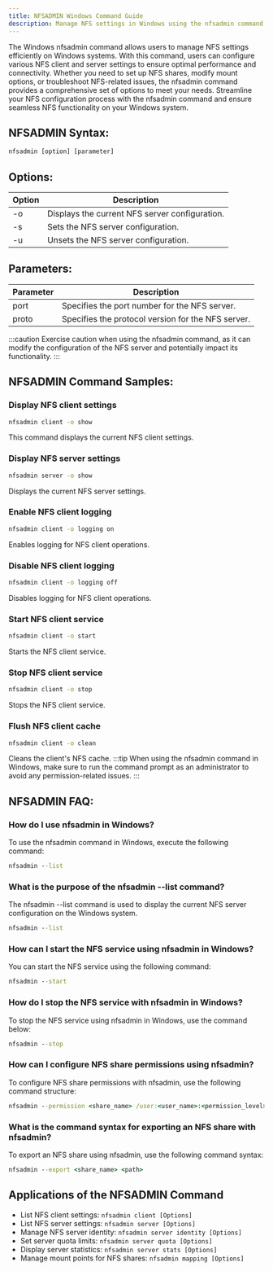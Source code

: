```yaml
---
title: NFSADMIN Windows Command Guide
description: Manage NFS settings in Windows using the nfsadmin command. Learn how to configure NFS client and server settings efficiently.
---
```


The Windows nfsadmin command allows users to manage NFS settings efficiently on Windows systems. With this command, users can configure various NFS client and server settings to ensure optimal performance and connectivity. Whether you need to set up NFS shares, modify mount options, or troubleshoot NFS-related issues, the nfsadmin command provides a comprehensive set of options to meet your needs. Streamline your NFS configuration process with the nfsadmin command and ensure seamless NFS functionality on your Windows system.
## NFSADMIN Syntax:
```cmd
nfsadmin [option] [parameter]
```
## Options:
| Option | Description                   |
|--------|-------------------------------|
| -o     | Displays the current NFS server configuration. |
| -s     | Sets the NFS server configuration.           |
| -u     | Unsets the NFS server configuration.         |

## Parameters:
| Parameter | Description                                       |
|-----------|---------------------------------------------------|
| port      | Specifies the port number for the NFS server.     |
| proto     | Specifies the protocol version for the NFS server.|

:::caution
Exercise caution when using the nfsadmin command, as it can modify the configuration of the NFS server and potentially impact its functionality.
:::
## NFSADMIN Command Samples:
### Display NFS client settings
```cmd
nfsadmin client -o show
```
This command displays the current NFS client settings.

### Display NFS server settings
```cmd
nfsadmin server -o show
```
Displays the current NFS server settings.

### Enable NFS client logging
```cmd
nfsadmin client -o logging on
```
Enables logging for NFS client operations.

### Disable NFS client logging
```cmd
nfsadmin client -o logging off
```
Disables logging for NFS client operations.

### Start NFS client service
```cmd
nfsadmin client -o start
```
Starts the NFS client service.

### Stop NFS client service
```cmd
nfsadmin client -o stop
```
Stops the NFS client service.

### Flush NFS client cache
```cmd
nfsadmin client -o clean
```
Cleans the client's NFS cache.
:::tip
When using the nfsadmin command in Windows, make sure to run the command prompt as an administrator to avoid any permission-related issues.
:::

## NFSADMIN FAQ:
### How do I use nfsadmin in Windows?
To use the nfsadmin command in Windows, execute the following command:
```cmd
nfsadmin --list
```

### What is the purpose of the nfsadmin --list command?
The nfsadmin --list command is used to display the current NFS server configuration on the Windows system.
```cmd
nfsadmin --list
```

### How can I start the NFS service using nfsadmin in Windows?
You can start the NFS service using the following command:
```cmd
nfsadmin --start
```

### How do I stop the NFS service with nfsadmin in Windows?
To stop the NFS service using nfsadmin in Windows, use the command below:
```cmd
nfsadmin --stop
```

### How can I configure NFS share permissions using nfsadmin?
To configure NFS share permissions with nfsadmin, use the following command structure:
```cmd
nfsadmin --permission <share_name> /user:<user_name>:<permission_level>
```

### What is the command syntax for exporting an NFS share with nfsadmin?
To export an NFS share using nfsadmin, use the following command syntax:
```cmd
nfsadmin --export <share_name> <path>
```

## Applications of the NFSADMIN Command

- List NFS client settings: `nfsadmin client [Options]`
- List NFS server settings: `nfsadmin server [Options]`
- Manage NFS server identity: `nfsadmin server identity [Options]`
- Set server quota limits: `nfsadmin server quota [Options]`
- Display server statistics: `nfsadmin server stats [Options]`
- Manage mount points for NFS shares: `nfsadmin mapping [Options]`
